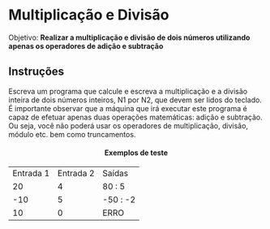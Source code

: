 # Multiplicação e Divisão

Objetivo: **Realizar a multiplicação e divisão de dois números utilizando apenas os operadores de adição e subtração**

## Instruções

Escreva um programa que calcule e escreva a multiplicação e a divisão inteira de dois números inteiros, N1 por N2, que devem ser lidos do teclado. É importante observar que a máquina que irá executar este programa é capaz de efetuar apenas duas operações matemáticas: adição e subtração. Ou seja, você não poderá usar os operadores de multiplicação, divisão, módulo etc. bem como truncamentos.

<div align='center'>
    <h4>Exemplos de teste</h4>
    <table>
        <tr><td>Entrada 1</td> <td>Entrada 2</td> <td>Saídas</td></tr>
        <tr><td>20</td> <td>4</td> <td>80 : 5</td></tr>
        <tr><td>-10</td> <td>5</td> <td>-50 : -2</td></tr>
        <tr><td>10</td> <td>0</td> <td>ERRO</td></tr>
    </table>
</div>
